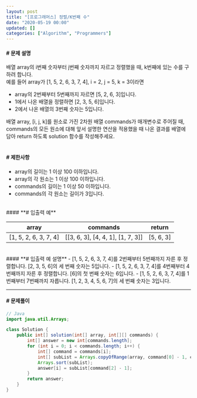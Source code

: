 ```yaml
---
layout: post
title: "[프로그래머스] 정렬/K번째 수"
date: "2020-05-19 00:00"
updated: []
categories: ["Algorithm", "Programmers"]
---
```


#### **# 문제 설명**<br>
배열 array의 i번째 숫자부터 j번째 숫자까지 자르고 정렬했을 때, k번째에 있는 수를 구하려 합니다.<br>
예를 들어 array가 [1, 5, 2, 6, 3, 7, 4], i = 2, j = 5, k = 3이라면
- array의 2번째부터 5번째까지 자르면 [5, 2, 6, 3]입니다.
- 1에서 나온 배열을 정렬하면 [2, 3, 5, 6]입니다.
- 2에서 나온 배열의 3번째 숫자는 5입니다.

배열 array, [i, j, k]를 원소로 가진 2차원 배열 commands가 매개변수로 주어질 때, commands의 모든 원소에 대해 앞서 설명한 연산을 적용했을 때 나온 결과를 배열에 담아 return 하도록 solution 함수를 작성해주세요.<br>
<br>
#### **# 제한사항**<br>
- array의 길이는 1 이상 100 이하입니다.
- array의 각 원소는 1 이상 100 이하입니다.
- commands의 길이는 1 이상 50 이하입니다.
- commands의 각 원소는 길이가 3입니다.

<br>
#### **# 입출력 예**

| array | commands | return |
| --- | --- | --- |
| \[1, 5, 2, 6, 3, 7, 4\] | \[\[3, 6, 3\], \[4, 4, 1\], \[1, 7, 3\]\] | \[5, 6, 3\] |

<br>
#### **# 입출력 예 설명**
- [1, 5, 2, 6, 3, 7, 4]를 2번째부터 5번째까지 자른 후 정렬합니다. [2, 3, 5, 6]의 세 번째 숫자는 5입니다.
- [1, 5, 2, 6, 3, 7, 4]를 4번째부터 4번째까지 자른 후 정렬합니다. [6]의 첫 번째 숫자는 6입니다.
- [1, 5, 2, 6, 3, 7, 4]를 1번째부터 7번째까지 자릅니다. [1, 2, 3, 4, 5, 6, 7]의 세 번째 숫자는 3입니다.

---

#### **# 문제풀이**
```java
// Java
import java.util.Arrays;

class Solution {
    public int[] solution(int[] array, int[][] commands) {
        int[] answer = new int[commands.length];
        for (int i = 0; i < commands.length; i++) {
            int[] command = commands[i];
            int[] subList = Arrays.copyOfRange(array, command[0] - 1, command[1]);
            Arrays.sort(subList);
            answer[i] = subList[command[2] - 1];
        }
        return answer;
    }
}
```